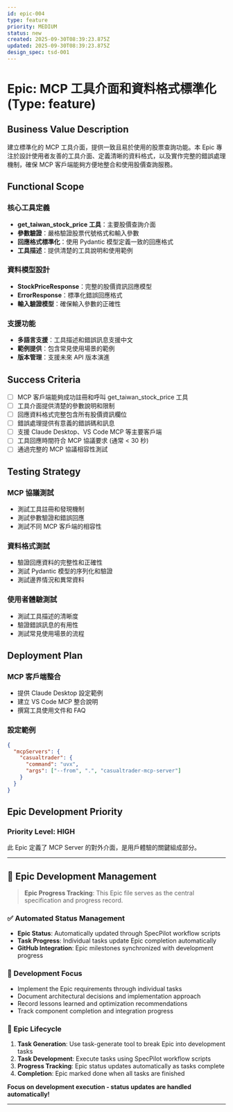 ```yaml
---
id: epic-004
type: feature
priority: MEDIUM
status: new
created: 2025-09-30T08:39:23.875Z
updated: 2025-09-30T08:39:23.875Z
design_spec: tsd-001
---
```


# Epic: MCP 工具介面和資料格式標準化 (Type: feature)

## Business Value Description

建立標準化的 MCP 工具介面，提供一致且易於使用的股票查詢功能。本 Epic 專注於設計使用者友善的工具介面、定義清晰的資料格式，以及實作完整的錯誤處理機制，確保 MCP 客戶端能夠方便地整合和使用股價查詢服務。

## Functional Scope

### 核心工具定義

- **get_taiwan_stock_price 工具**：主要股價查詢介面
- **參數驗證**：嚴格驗證股票代號格式和輸入參數
- **回應格式標準化**：使用 Pydantic 模型定義一致的回應格式
- **工具描述**：提供清楚的工具說明和使用範例

### 資料模型設計

- **StockPriceResponse**：完整的股價資訊回應模型
- **ErrorResponse**：標準化錯誤回應格式
- **輸入驗證模型**：確保輸入參數的正確性

### 支援功能

- **多語言支援**：工具描述和錯誤訊息支援中文
- **範例提供**：包含常見使用場景的範例
- **版本管理**：支援未來 API 版本演進

## Success Criteria

- [ ] MCP 客戶端能夠成功註冊和呼叫 get_taiwan_stock_price 工具
- [ ] 工具介面提供清楚的參數說明和限制
- [ ] 回應資料格式完整包含所有股價資訊欄位
- [ ] 錯誤處理提供有意義的錯誤碼和訊息
- [ ] 支援 Claude Desktop、VS Code MCP 等主要客戶端
- [ ] 工具回應時間符合 MCP 協議要求 (通常 < 30 秒)
- [ ] 通過完整的 MCP 協議相容性測試

## Testing Strategy

### MCP 協議測試

- 測試工具註冊和發現機制
- 測試參數驗證和錯誤回應
- 測試不同 MCP 客戶端的相容性

### 資料格式測試

- 驗證回應資料的完整性和正確性
- 測試 Pydantic 模型的序列化和驗證
- 測試邊界情況和異常資料

### 使用者體驗測試

- 測試工具描述的清晰度
- 驗證錯誤訊息的有用性
- 測試常見使用場景的流程

## Deployment Plan

### MCP 客戶端整合

- 提供 Claude Desktop 設定範例
- 建立 VS Code MCP 整合說明
- 撰寫工具使用文件和 FAQ

### 設定範例

```json
{
  "mcpServers": {
    "casualtrader": {
      "command": "uvx",
      "args": ["--from", ".", "casualtrader-mcp-server"]
    }
  }
}
```

## Epic Development Priority

### Priority Level: HIGH

此 Epic 定義了 MCP Server 的對外介面，是用戶體驗的關鍵組成部分。

---

## 🚀 Epic Development Management

> **Epic Progress Tracking**: This Epic file serves as the central specification and progress record.

### ✅ Automated Status Management

- **Epic Status**: Automatically updated through SpecPilot workflow scripts
- **Task Progress**: Individual tasks update Epic completion automatically
- **GitHub Integration**: Epic milestones synchronized with development progress

### 📝 Development Focus

- Implement the Epic requirements through individual tasks
- Document architectural decisions and implementation approach
- Record lessons learned and optimization recommendations
- Track component completion and integration progress

### 🔄 Epic Lifecycle

1. **Task Generation**: Use task-generate tool to break Epic into development tasks
2. **Task Development**: Execute tasks using SpecPilot workflow scripts
3. **Progress Tracking**: Epic status updates automatically as tasks complete
4. **Completion**: Epic marked done when all tasks are finished

**Focus on development execution - status updates are handled automatically!**

---
